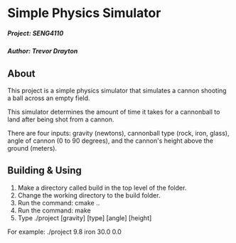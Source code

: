 # Simple Physics Simulator

##### Project: SENG4110
##### Author: Trevor Drayton

## About 

This project is a simple physics simulator that simulates a cannon shooting a ball across an empty field.

This simulator determines the amount of time it takes for a cannonball to land after being shot from a cannon.

There are four inputs: gravity (newtons), cannonball type (rock, iron, glass), angle of cannon (0 to 90 degrees), and the cannon's height above the ground (meters).

## Building & Using

1. Make a directory called build in the top level of the folder.
2. Change the working directory to the build folder.
3. Run the command: cmake ..
4. Run the command: make
5. Type ./project [gravity] [type] [angle] [height]

For example: ./project 9.8 iron 30.0 0.0 
